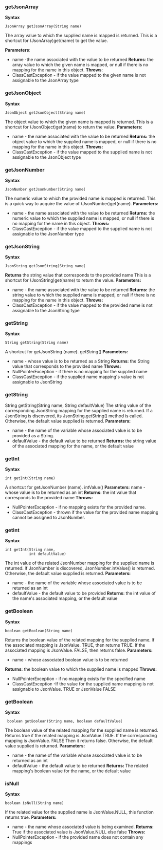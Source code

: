 ### getJsonArray
**Syntax**
```java=
JsonArray getJsonArray(String name)
```

The array value to which the supplied name is mapped is returned. This is a shortcut for (JsonArray)get(name) to get the value.

**Parameters**:
* name -the name associated with the value to be returned
**Returns**:
the array value to which the given name is mapped, or null if there is no mapping for the name in this object.
**Throws**:
* ClassCastException - if the value mapped to the given name is not assignable to the JsonArray type

### getJsonObject
**Syntax**
```java=
JsonObject getJsonObject(String name)
```
The object value to which the given name is mapped is returned. This is a shortcut for (JsonObject)get(name) to return the value.
**Parameters:**
* name - the name associated with the value to be returned
**Returns:**
the object value to which the supplied name is mapped, or null if there is no mapping for the name in this object.
**Throws:**
* ClassCastException - if the value mapped to the supplied name is not assignable to the JsonObject type

### getJsonNumber
**Syntax**
```java=
JsonNumber getJsonNumber(String name)
```
The numeric value to which the provided name is mapped is returned. This is a quick way to acquire the value of (JsonNumber)get(name).
**Parameters:**
* name - the name associated with the value to be returned
**Returns:**
the numeric value to which the supplied name is mapped, or null if there is no mapping for the name in this object.
**Throws:**
* ClassCastException - if the value mapped to the supplied name is not assignable to the JsonNumber type

### getJsonString
**Syntax**
```java=
JsonString getJsonString(String name)
```
**Returns**
the string value that corresponds to the provided name This is a shortcut for (JsonString)get(name) to return the value.
**Parameters:**
* name - the name associated with the value to be returned
**Returns:**
the string value to which the supplied name is mapped, or null if there is no mapping for the name in this object.
**Throws:**
* ClassCastException - if the value mapped to the provided name is not assignable to the JsonString type

### getString
**Syntax**
```java=
String getString(String name)
```
A shortcut for getJsonString (name). getString()
**Parameters:**
* name - whose value is to be returned as a String
**Returns:**
the String value that corresponds to the provided name
**Throws:**
* NullPointerException - if there is no mapping for the supplied name
* ClassCastException - if the supplied name mapping's value is not assignable to JsonString

### getString
String getString(String name,
                 String defaultValue)
The string value of the corresponding JsonString mapping for the supplied name is returned. If a JsonString is discovered, its JsonString.getString() method is called. Otherwise, the default value supplied is returned.
**Parameters:**
* name - the name of the variable whose associated value is to be provided as a String.
* defaultValue - the default value to be returned
**Returns:**
the string value of the associated mapping for the name, or the default value
### getInt
**Syntax**
```java=
int getInt(String name)
```
A shortcut for getJsonNumber (name). intValue()
**Parameters:**
name - whose value is to be returned as an int
**Returns:**
the int value that corresponds to the provided name
**Throws:**
* NullPointerException - if no mapping exists for the provided name.
* ClassCastException - thrown if the value for the provided name mapping cannot be assigned to JsonNumber.

### getInt
**Syntax**
```java=
int getInt(String name,
           int defaultValue)
```
The int value of the related JsonNumber mapping for the supplied name is returned. If JsonNumber is discovered, JsonNumber.intValue() is returned. Otherwise, the default value supplied is returned.
**Parameters:**
* name - the name of the variable whose associated value is to be returned as an int
* defaultValue - the default value to be provided
**Returns:**
the int value of the name's associated mapping, or the default value
### getBoolean
**Syntax**
```java=
boolean getBoolean(String name)
```
Returns the boolean value of the related mapping for the supplied name. If the associated mapping is JsonValue. TRUE, then returns TRUE. If the associated mapping is JsonValue. FALSE, then returns false.
**Parameters:**
* name - whose associated boolean value is to be returned

**Returns:** 
the boolean value to which the supplied name is mapped 
**Throws:** 
* NullPointerException - if no mapping exists for the specified name
* ClassCastException -If the value for the supplied name mapping is not assignable to JsonValue. TRUE or JsonValue FALSE
### getBoolean
**Syntax**
```java=
 boolean getBoolean(String name, boolean defaultValue) 
 ```
The boolean value of the related mapping for the supplied name is returned. Returns true if the related mapping is JsonValue.TRUE. If the corresponding mapping is JsonValue. FALSE Then it returns false. Otherwise, the default value supplied is returned.
**Parameters:**
* name - the name of the variable whose associated value is to be returned as an int
* defaultValue - the default value to be returned
**Returns:**
The related mapping's boolean value for the name, or the default value
### isNull
**Syntax**
```java=
boolean isNull(String name)
```
If the related value for the supplied name is JsonValue.NULL, this function returns true.
**Parameters:**
* name - the name whose associated value is being examined. **Returns:**
    True if the associated value is JsonValue.NULL else false
**Throws:**
* NullPointerException - if the provided name does not contain any mappings